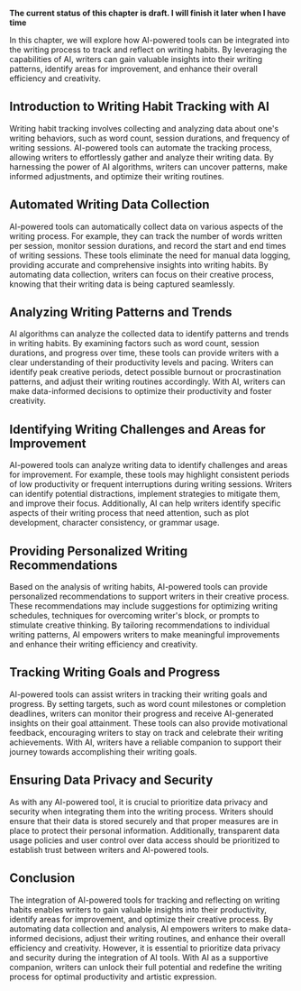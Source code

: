 **The current status of this chapter is draft. I will finish it later when I have time**

In this chapter, we will explore how AI-powered tools can be integrated into the writing process to track and reflect on writing habits. By leveraging the capabilities of AI, writers can gain valuable insights into their writing patterns, identify areas for improvement, and enhance their overall efficiency and creativity.

**Introduction to Writing Habit Tracking with AI**
--------------------------------------------------

Writing habit tracking involves collecting and analyzing data about one's writing behaviors, such as word count, session durations, and frequency of writing sessions. AI-powered tools can automate the tracking process, allowing writers to effortlessly gather and analyze their writing data. By harnessing the power of AI algorithms, writers can uncover patterns, make informed adjustments, and optimize their writing routines.

**Automated Writing Data Collection**
-------------------------------------

AI-powered tools can automatically collect data on various aspects of the writing process. For example, they can track the number of words written per session, monitor session durations, and record the start and end times of writing sessions. These tools eliminate the need for manual data logging, providing accurate and comprehensive insights into writing habits. By automating data collection, writers can focus on their creative process, knowing that their writing data is being captured seamlessly.

**Analyzing Writing Patterns and Trends**
-----------------------------------------

AI algorithms can analyze the collected data to identify patterns and trends in writing habits. By examining factors such as word count, session durations, and progress over time, these tools can provide writers with a clear understanding of their productivity levels and pacing. Writers can identify peak creative periods, detect possible burnout or procrastination patterns, and adjust their writing routines accordingly. With AI, writers can make data-informed decisions to optimize their productivity and foster creativity.

**Identifying Writing Challenges and Areas for Improvement**
------------------------------------------------------------

AI-powered tools can analyze writing data to identify challenges and areas for improvement. For example, these tools may highlight consistent periods of low productivity or frequent interruptions during writing sessions. Writers can identify potential distractions, implement strategies to mitigate them, and improve their focus. Additionally, AI can help writers identify specific aspects of their writing process that need attention, such as plot development, character consistency, or grammar usage.

**Providing Personalized Writing Recommendations**
--------------------------------------------------

Based on the analysis of writing habits, AI-powered tools can provide personalized recommendations to support writers in their creative process. These recommendations may include suggestions for optimizing writing schedules, techniques for overcoming writer's block, or prompts to stimulate creative thinking. By tailoring recommendations to individual writing patterns, AI empowers writers to make meaningful improvements and enhance their writing efficiency and creativity.

**Tracking Writing Goals and Progress**
---------------------------------------

AI-powered tools can assist writers in tracking their writing goals and progress. By setting targets, such as word count milestones or completion deadlines, writers can monitor their progress and receive AI-generated insights on their goal attainment. These tools can also provide motivational feedback, encouraging writers to stay on track and celebrate their writing achievements. With AI, writers have a reliable companion to support their journey towards accomplishing their writing goals.

**Ensuring Data Privacy and Security**
--------------------------------------

As with any AI-powered tool, it is crucial to prioritize data privacy and security when integrating them into the writing process. Writers should ensure that their data is stored securely and that proper measures are in place to protect their personal information. Additionally, transparent data usage policies and user control over data access should be prioritized to establish trust between writers and AI-powered tools.

**Conclusion**
--------------

The integration of AI-powered tools for tracking and reflecting on writing habits enables writers to gain valuable insights into their productivity, identify areas for improvement, and optimize their creative process. By automating data collection and analysis, AI empowers writers to make data-informed decisions, adjust their writing routines, and enhance their overall efficiency and creativity. However, it is essential to prioritize data privacy and security during the integration of AI tools. With AI as a supportive companion, writers can unlock their full potential and redefine the writing process for optimal productivity and artistic expression.
